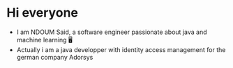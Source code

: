 # Hi everyone
- I am NDOUM Said, a software engineer passionate about java and machine learning 🖥️
- Actually i am a java developper with identity access management for the german company Adorsys
  
